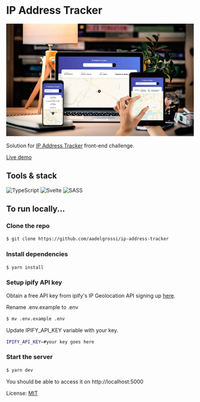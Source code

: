 # IP Address Tracker

![Design preview for the IP Address Tracker coding challenge](.github/preview.jpg)

Solution for [IP Address Tracker](https://www.frontendmentor.io/challenges/ip-address-tracker-I8-0yYAH0) front-end challenge. 

[Live demo](https://ip-address-tracker-15ac2.web.app/)

## Tools & stack 

<img alt="TypeScript" src="https://img.shields.io/badge/typescript%20-%23007ACC.svg?&style=for-the-badge&logo=typescript&logoColor=white"/> <img alt="Svelte" src="https://img.shields.io/badge/svelte%20-%23f1413d.svg?&style=for-the-badge&logo=svelte&logoColor=white"/> <img alt="SASS" src="https://img.shields.io/badge/SASS%20-hotpink.svg?&style=for-the-badge&logo=SASS&logoColor=white"/>  
 
  
## To run locally...

### Clone the repo
```bash
$ git clone https://github.com/aadelgrossi/ip-address-tracker
```

### Install dependencies
```bash
$ yarn install 
```

### Setup ipify API key

Obtain a free API key from ipify's IP Geolocation API signing up [here](https://geo.ipify.org/signup).  
  
Rename .env.example to .env

```bash
$ mv .env.example .env
```

Update IPIFY_API_KEY variable with your key.

```bash
IPIFY_API_KEY=#your key goes here
```

### Start the server
```bash
$ yarn dev
```

You should be able to access it on http://localhost:5000  


License: [MIT](LICENSE)
